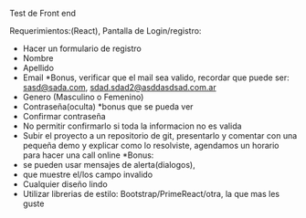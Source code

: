 Test de Front end

Requerimientos:(React), Pantalla de Login/registro:
- Hacer un formulario de registro
- Nombre
- Apellido
- Email *Bonus, verificar que el mail sea valido, recordar que puede
ser: sasd@sada.com, sdad.sdad2@asddasdsad.com.ar
- Genero (Masculino o Femenino)
- Contraseña(oculta) *bonus que se pueda ver
- Confirmar contraseña
- No permitir confirmarlo si toda la informacion no es valida
- Subir el proyecto a un repositorio de git, presentarlo y comentar
con una pequeña demo y explicar como lo resolviste, agendamos un
horario para hacer una call online
*Bonus:
- se pueden usar mensajes de alerta(dialogos),
- que muestre el/los campo invalido
- Cualquier diseño lindo
- Utilizar librerias de estilo: Bootstrap/PrimeReact/otra, la que mas les guste
 
